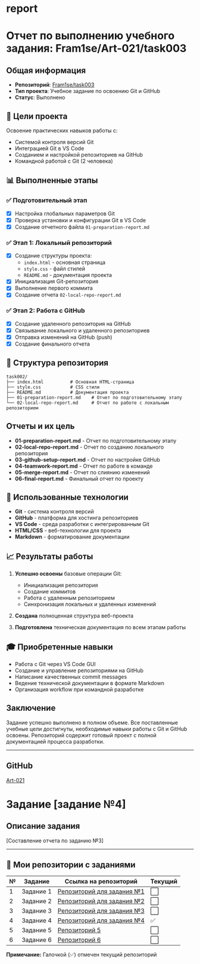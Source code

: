 # report
# Отчет по выполнению учебного задания: Fram1se/Art-021/task003

## Общая информация

- **Репозиторий**: [Fram1se/task003](https://github.com/Fram1se/task003)
- **Тип проекта**: Учебное задание по освоению Git и GitHub
- **Статус**: Выполнено

## 🎯 Цели проекта

Освоение практических навыков работы с:
- Системой контроля версий Git
- Интеграцией Git в VS Code
- Созданием и настройкой репозиториев на GitHub
- Командной работой с Git (2 человека)

## 📊 Выполненные этапы

### ✅ Подготовительный этап
- [x] Настройка глобальных параметров Git
- [x] Проверка установки и конфигурации Git в VS Code
- [x] Создание отчетного файла `01-preparation-report.md`

### ✅ Этап 1: Локальный репозиторий
- [x] Создание структуры проекта:
  - `index.html` - основная страница
  - `style.css` - файл стилей  
  - `README.md` - документация проекта
- [x] Инициализация Git-репозитория
- [x] Выполнение первого коммита
- [x] Создание отчета `02-local-repo-report.md`

### ✅ Этап 2: Работа с GitHub
- [x] Создание удаленного репозитория на GitHub
- [x] Связывание локального и удаленного репозиториев
- [x] Отправка изменений на GitHub (push)
- [x] Создание финального отчета

## 📁 Структура репозитория

```
task002/
├── index.html          # Основная HTML-страница
├── style.css           # CSS стили
├── README.md           # Документация проекта
├── 01-preparation-report.md    # Отчет по подготовительному этапу
└── 02-local-repo-report.md     # Отчет по работе с локальным репозиторием

```
## Отчеты и их цель
- **01-preparation-report.md** - Отчет по подготовительному этапу
- **02-local-repo-report.md** - Отчет по созданию локального репозитория
- **03-github-setup-report.md** - Отчет по настройке GitHub
- **04-teamwork-report.md** - Отчет по работе в команде
- **05-merge-report.md** - Отчет по слиянию изменений
- **06-final-report.md** - Финальный отчет по проекту

## 🔧 Использованные технологии

- **Git** - система контроля версий
- **GitHub** - платформа для хостинга репозиториев
- **VS Code** - среда разработки с интегрированным Git
- **HTML/CSS** - веб-технологии для проекта
- **Markdown** - форматирование документации

## 📈 Результаты работы

1. **Успешно освоены** базовые операции Git:
   - Инициализация репозитория
   - Создание коммитов
   - Работа с удаленным репозиторием
   - Синхронизация локальных и удаленных изменений

2. **Создана** полноценная структура веб-проекта

3. **Подготовлена** техническая документация по всем этапам работы

## 🎓 Приобретенные навыки

- Работа с Git через VS Code GUI
- Создание и управление репозиториями на GitHub
- Написание качественных commit messages
- Ведение технической документации в формате Markdown
- Организация workflow при командной разработке

## Заключение

Задание успешно выполнено в полном объеме. Все поставленные учебные цели достигнуты, необходимые навыки работы с Git и GitHub освоены. Репозиторий содержит готовый проект с полной документацией процесса разработки.

---
## GitHub
[Art-021](https://github.com/Art-021)

# Задание [задание №4]

## Описание задания
[Составление отчета по заданию №3]

---

## 📁 Мои репозитории с заданиями

| № | Задание | Ссылка на репозиторий | Текущий |
|---|---------|----------------------|---------|
| 1 | Задание 1 | [Репозиторий для задания №1](https://github.com/Art-021/project-25.git) | ⬜ |
| 2 | Задание 2 | [Репозиторий для задания №2](https://github.com/Art-021/RPS.git)|⬜ |
| 3 | Задание 3 | [Репозиторий для задания №3](https://github.com/Art-021/RPS-1.git) | ⬜ |
| 4 | Задание 4 | [Репозиторий для задания №4](https://github.com/Fram1se/task003.git) | ✅|
| 5 | Задание 5 | [Репозиторий 5](https://github.com/Fram1se/task005.git) | ⬜ |
| 6 | Задание 6 | [Репозиторий 6]() | ⬜ |

**Примечание:** Галочкой (✅) отмечен текущий репозиторий